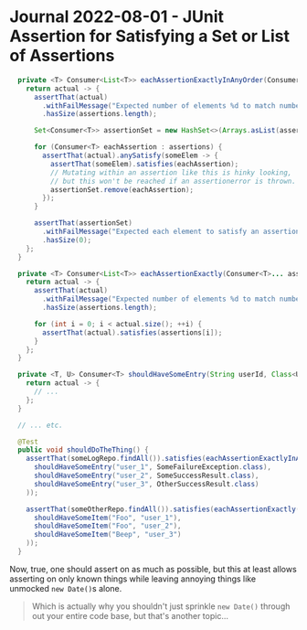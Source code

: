 Journal 2022-08-01 - JUnit Assertion for Satisfying a Set or List of Assertions
===============================================================================

```java
  private <T> Consumer<List<T>> eachAssertionExactlyInAnyOrder(Consumer<T>... assertions) {
    return actual -> {
      assertThat(actual)
        .withFailMessage("Expected number of elements %d to match number of assertions %d", actual.size(), assertions.length)
        .hasSize(assertions.length);

      Set<Consumer<T>> assertionSet = new HashSet<>(Arrays.asList(assertions));

      for (Consumer<T> eachAssertion : assertions) {
        assertThat(actual).anySatisfy(someElem -> {
          assertThat(someElem).satisfies(eachAssertion);
          // Mutating within an assertion like this is hinky looking,
          // but this won't be reached if an assertionerror is thrown.
          assertionSet.remove(eachAssertion);
        });
      }

      assertThat(assertionSet)
        .withFailMessage("Expected each element to satisfy an assertion but %d assertions were left unsatisfied", assertionSet.size())
        .hasSize(0);
    };
  }

  private <T> Consumer<List<T>> eachAssertionExactly(Consumer<T>... assertions) {
    return actual -> {
      assertThat(actual)
        .withFailMessage("Expected number of elements %d to match number of assertions %d", actual.size(), assertions.length)
        .hasSize(assertions.length);

      for (int i = 0; i < actual.size(); ++i) {
        assertThat(actual).satisfies(assertions[i]);
      }
    };
  }

  private <T, U> Consumer<T> shouldHaveSomeEntry(String userId, Class<U> resultClass) {
    return actual -> {
      // ...
    };
  }

  // ... etc.

  @Test
  public void shouldDoTheThing() {
    assertThat(someLogRepo.findAll()).satisfies(eachAssertionExactlyInAnyOrder(
      shouldHaveSomeEntry("user_1", SomeFailureException.class),
      shouldHaveSomeEntry("user_2", SomeSuccessResult.class),
      shouldHaveSomeEntry("user_3", OtherSuccessResult.class)
    ));

    assertThat(someOtherRepo.findAll()).satisfies(eachAssertionExactly(
      shouldHaveSomeItem("Foo", "user_1"),
      shouldHaveSomeItem("Foo", "user_2"),
      shouldHaveSomeItem("Beep", "user_3")
    ));
  }
```

Now, true, one should assert on as much as possible, but this at least allows asserting on only known things while leaving annoying things like unmocked `new Date()`s alone.

> Which is actually why you shouldn't just sprinkle `new Date()` through out your entire code base, but that's another topic...
